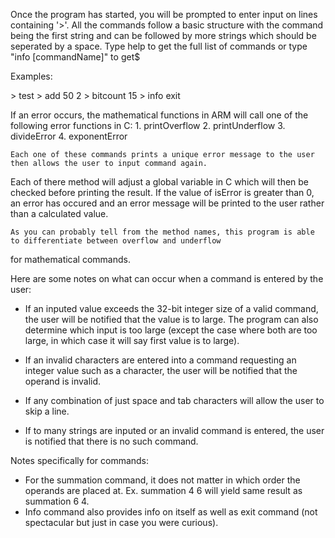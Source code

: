 Once the program has started, you will be prompted to enter input on lines
containing '>'. All the commands follow a basic structure with the command
being the first string and can be followed by more strings which should be
seperated by a space.
Type help to get the full list of commands or type "info [commandName]" to get$

Examples:

\> test
\> add 50 2
\> bitcount 15
\> info exit

If an error occurs, the mathematical functions in ARM will call one of the following error functions in C:
    1. printOverflow
    2. printUnderflow
    3. divideError
    4. exponentError
    
    
    Each one of these commands prints a unique error message to the user then allows the user to input command again.
Each of there method will adjust a global variable in C which will then be checked before printing the result. If
the value of isError is greater than 0, an error has occured and an error message will be printed to the user rather
than a calculated value.


    As you can probably tell from the method names, this program is able to differentiate between overflow and underflow
for mathematical commands.

Here are some notes on what can occur when a command is entered by the user:

- If an inputed value exceeds the 32-bit integer size of a valid command, the user will be notified that the value is to large.
  The program can also determine which input is too large (except the case where both are too large, in which case it will say 
  first value is to large).


- If an invalid characters are entered into a command requesting an integer value such as a character, the user will be notified
  that the operand is invalid.

- If any combination of just space and tab characters will allow the user to skip a line.


- If to many strings are inputed or an invalid command is entered, the user is notified that there is no such command.




Notes specifically for commands:
- For the summation command, it does not matter in which order the operands are placed at.
    Ex. summation 4 6 will yield same result as summation 6 4.
- Info command also provides info on itself as well as exit command (not spectacular but just in case you were curious).


